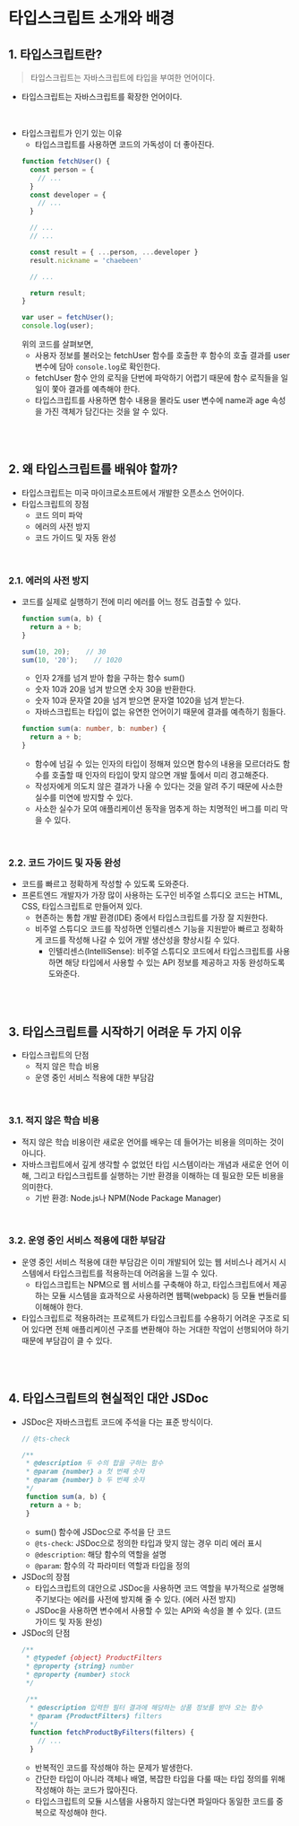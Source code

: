 # 타입스크립트 소개와 배경

## 1. 타입스크립트란?
> 타입스크립트는 자바스크립트에 타입을 부여한 언어이다.
- 타입스크립트는 자바스크립트를 확장한 언어이다.

<br>

- 타입스크립트가 인기 있는 이유
  - 타입스크립트를 사용하면 코드의 가독성이 더 좋아진다.
  ```js
  function fetchUser() {
    const person = {
      // ...
    }
    const developer = {
      // ...
    }

    // ...
    // ...

    const result = { ...person, ...developer }
    result.nickname = 'chaebeen'

    // ...

    return result;
  }

  var user = fetchUser();
  console.log(user);
  ```
  위의 코드를 살펴보면,
  - 사용자 정보를 불러오는 fetchUser 함수를 호출한 후 함수의 호출 결과를 user 변수에 담아 `console.log`로 확인한다.
  - fetchUser 함수 안의 로직을 단번에 파악하기 어렵기 때문에 함수 로직들을 일일이 쫓아 결과를 예측해야 한다.
  - 타입스크립트를 사용하면 함수 내용을 몰라도 user 변수에 name과 age 속성을 가진 객체가 담긴다는 것을 알 수 있다.

<br>
<br>

## 2. 왜 타입스크립트를 배워야 할까?
- 타입스크립트는 미국 마이크로소프트에서 개발한 오픈소스 언어이다.
- 타입스크립트의 장점
  - 코드 의미 파악 
  - 에러의 사전 방지
  - 코드 가이드 및 자동 완성

<br>

### 2.1. 에러의 사전 방지
- 코드를 실제로 실행하기 전에 미리 에러를 어느 정도 검출할 수 있다.
  ```js
  function sum(a, b) {
    return a + b;
  }

  sum(10, 20);    // 30
  sum(10, '20');    // 1020
  ```
  - 인자 2개를 넘겨 받아 합을 구하는 함수 sum()
  - 숫자 10과 20을 넘겨 받으면 숫자 30을 반환한다.
  - 숫자 10과 문자열 20을 넘겨 받으면 문자열 1020을 넘겨 받는다.
  - 자바스크립트는 타입이 없는 유연한 언어이기 때문에 결과를 예측하기 힘들다.
  ```ts
  function sum(a: number, b: number) {
    return a + b;
  }
  ```
  - 함수에 넘길 수 있는 인자의 타입이 정해져 있으면 함수의 내용을 모르더라도  함수를 호출할 때 인자의 타입이 맞지 않으면 개발 툴에서 미리 경고해준다.
  - 작성자에게 의도치 않은 결과가 나올 수 있다는 것을 알려 주기 때문에 사소한 실수를 미연에 방지할 수 있다.
  - 사소한 실수가 모여 애플리케이션 동작을 멈추게 하는 치명적인 버그를 미리 막을 수 있다.

<br>

### 2.2. 코드 가이드 및 자동 완성
- 코드를 빠르고 정확하게 작성할 수 있도록 도와준다.
- 프론트엔드 개발자가 가장 많이 사용하는 도구인 비주얼 스튜디오 코드는 HTML, CSS, 타입스크립트로 만들어져 있다.
  - 현존하는 통합 개발 환경(IDE) 중에서 타입스크립트를 가장 잘 지원한다.
  - 비주얼 스튜디오 코드를 작성하면 인텔리센스 기능을 지원받아 빠르고 정확하게 코드를 작성해 나갈 수 있어 개발 생산성을 향상시킬 수 있다.
    - 인텔리센스(IntelliSense): 비주얼 스튜디오 코드에서 타입스크립트를 사용하면 해당 타입에서 사용할 수 있는 API 정보를 제공하고 자동 완성하도록 도와준다.

<br>
<br>

## 3. 타입스크립트를 시작하기 어려운 두 가지 이유
- 타입스크립트의 단점
  - 적지 않은 학습 비용
  - 운영 중인 서비스 적용에 대한 부담감

<br>

### 3.1. 적지 않은 학습 비용
- 적지 않은 학습 비용이란 새로운 언어를 배우는 데 들어가는 비용을 의미하는 것이 아니다.
- 자바스크립트에서 깊게 생각할 수 없었던 타입 시스템이라는 개념과 새로운 언어 이해, 그리고 타입스크립트를 실행하는 기반 환경을 이해하는 데 필요한 모든 비용을 의미한다.
  - 기반 환경: Node.js나 NPM(Node Package Manager)

<br>

### 3.2. 운영 중인 서비스 적용에 대한 부담감
- 운영 중인 서비스 적용에 대한 부담감은 이미 개발되어 있는 웹 서비스나 레거시 시스템에서 타입스크립트를 적용하는데 어려움을 느낄 수 있다.
  - 타입스크립트는 NPM으로 웹 서비스를 구축해야 하고, 타입스크립트에서 제공하는 모듈 시스템을 효과적으로 사용하려면 웹팩(webpack) 등 모듈 번들러를 이해해야 한다.
- 타입스크립트로 적용하려는 프로젝트가 타입스크립트를 수용하기 어려운 구조로 되어 있다면 전체 애플리케이션 구조를 변환해야 하는 거대한 작업이 선행되어야 하기 때문에 부담감이 클 수 있다.

<br>
<br>

## 4. 타입스크립트의 현실적인 대안 JSDoc
- JSDoc은 자바스크립트 코드에 주석을 다는 표준 방식이다.
  ```js
  // @ts-check

  /**
   * @description 두 수의 합을 구하는 함수
   * @param {number} a 첫 번째 숫자
   * @param {number} b 두 번째 숫자
   */
   function sum(a, b) {
    return a + b;
   }
  ```
  - sum() 함수에 JSDoc으로 주석을 단 코드
  - `@ts-check`: JSDoc으로 정의한 타입과 맞지 않는 경우 미리 에러 표시
  - `@description`: 해당 함수의 역할을 설명
  - `@param`: 함수의 각 파라미터 역할과 타입을 정의
- JSDoc의 장점
  - 타입스크립트의 대안으로 JSDoc을 사용하면 코드 역할을 부가적으로 설명해 주기보다는 에러를 사전에 방지해 줄 수 있다. (에러 사전 방지)
  - JSDoc을 사용하면 변수에서 사용할 수 있는 API와 속성을 볼 수 있다. (코드 가이드 및 자동 완성)
- JSDoc의 단점
  ```js
  /**
   * @typedef {object} ProductFilters
   * @property {string} number
   * @property {number} stock
   */

   /**
    * @description 입력한 필터 결과에 해당하는 상품 정보를 받아 오는 함수
    * @param {ProductFilters} filters
    */
    function fetchProductByFilters(filters) {
      // ...
    }
  ```
  - 반복적인 코드를 작성해야 하는 문제가 발생한다.
  - 간단한 타입이 아니라 객체나 배열, 복잡한 타입을 다룰 때는 타입 정의를 위해 작성해야 하는 코드가 많아진다.
  - 타입스크립트의 모듈 시스템을 사용하지 않는다면 파일마다 동일한 코드를 중복으로 작성해야 한다.

<br>
<br>